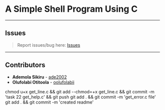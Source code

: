 # A Simple Shell Program Using C

---

## Issues

> Report issues/bug here: [Issues](https://github.com/oolufolabii/simple_shell/issues)

---

## Contributors

+ **Ademola Sikiru** - [ade2002](https://github.com/Ade2002/)
+ **Olufolabi Otitoola** - [oolufolabii](github.com/oolufolabii/)


chmod u+x get_line.c && git add --chmod=+x get_line.c && git commit -m 'task 22 get_help.c' && git push
git add .  && git commit -m 'get_error.c file'
git add . && git commit -m 'created readme'
